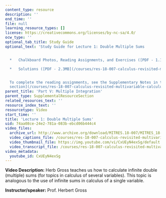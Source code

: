 ```yaml
---
content_type: resource
description: ''
end_time: ''
file: null
learning_resource_types: []
license: https://creativecommons.org/licenses/by-nc-sa/4.0/
ocw_type: ''
optional_tab_title: Study Guide
optional_text: 'Study Guide for Lecture 1: Double Multiple Sums


  *   Chalkboard Photos, Reading Assignments, and Exercises ([PDF - 1.1MB](/courses/res-18-007-calculus-revisited-multivariable-calculus-fall-2011/resources/mitres_18_007_partv_lec01))

  *   Solutions ([PDF - 2.3MB](/courses/res-18-007-calculus-revisited-multivariable-calculus-fall-2011/resources/mitres_18_007_partv_sol01))


  To complete the reading assignments, see the Supplementary Notes in the [Study Materials
  section](/courses/res-18-007-calculus-revisited-multivariable-calculus-fall-2011/pages/study-materials).'
parent_title: 'Part V: Multiple Integration'
parent_type: SupplementalResourceSection
related_resources_text: ''
resource_index_text: ''
resourcetype: Video
start_time: ''
title: 'Lecture 1: Double Multiple Sums'
uid: 74aa08ce-24e2-781a-083b-ebcd06b444c4
video_files:
  archive_url: http://www.archive.org/download/MITRES.18-007/MITRES_18-007_Part5_lec1_300k.mp4
  video_captions_file: /courses/res-18-007-calculus-revisited-multivariable-calculus-fall-2011/6017e396fec85632a03668d7af2a56a6_CxUEyN4exSg.vtt
  video_thumbnail_file: https://img.youtube.com/vi/CxUEyN4exSg/default.jpg
  video_transcript_file: /courses/res-18-007-calculus-revisited-multivariable-calculus-fall-2011/51aec633e54249749eb826dbb5bb58d6_CxUEyN4exSg.pdf
video_metadata:
  youtube_id: CxUEyN4exSg
---
```


**Video Description:** Herb Gross teaches us how to calculate infinite double (multiple) sums (for topics in calculus of several variables). This topic is analogous to the use of infinite sums in calculus of a single variable.

**Instructor/speaker:** Prof. Herbert Gross

